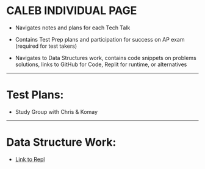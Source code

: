 # CALEB INDIVIDUAL PAGE
- Navigates notes and plans for each Tech Talk

- Contains Test Prep plans and participation for success on AP exam (required for test takers)

- Navigates to Data Structures work, contains code snippets on problems solutions, links to GitHub for Code, Replit for runtime, or alternatives
-----------

# Test Plans:
- Study Group with Chris & Komay
-----------

# Data Structure Work:
- [Link to Repl](https://replit.com/repls/folder/Tri%203%20Challenges%20and%20Hack)
